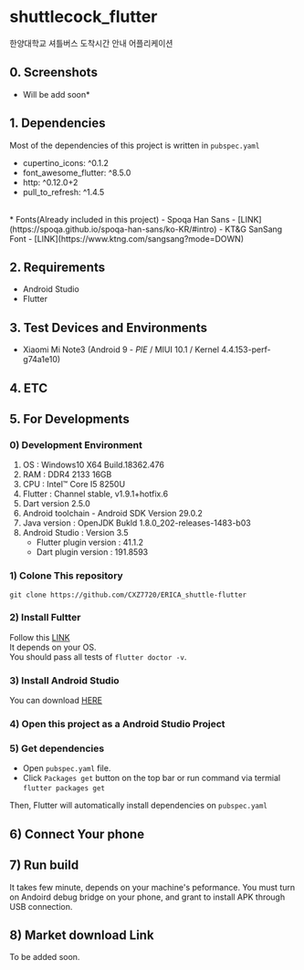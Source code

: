 # shuttlecock_flutter

한양대학교 셔틀버스 도착시간 안내 어플리케이션

## 0. Screenshots
* Will be add soon*
## 1. Dependencies
Most of the dependencies of this project is written in `pubspec.yaml`
 * cupertino_icons: ^0.1.2
 * font_awesome_flutter: ^8.5.0
 * http: ^0.12.0+2
 * pull_to_refresh: ^1.4.5
 <br>
 * Fonts(Already included in this project)
    - Spoqa Han Sans - [LINK](https://spoqa.github.io/spoqa-han-sans/ko-KR/#intro)
    - KT&G SanSang Font - [LINK](https://www.ktng.com/sangsang?mode=DOWN)

## 2. Requirements
* Android Studio
* Flutter

## 3. Test Devices and Environments
* Xiaomi Mi Note3 (Android 9 - *PIE*  / MIUI 10.1 / Kernel 4.4.153-perf-g74a1e10)

## 4. ETC

## 5. For Developments

### 0) Development Environment
1. OS : Windows10 X64 Build.18362.476
2. RAM : DDR4 2133 16GB
3. CPU : Intel™ Core I5 8250U
4. Flutter : Channel stable, v1.9.1+hotfix.6
5. Dart version 2.5.0
6. Android toolchain - Android SDK Version 29.0.2
7. Java version : OpenJDK Bukld 1.8.0_202-releases-1483-b03
8. Android Studio : Version 3.5
    - Flutter plugin version : 41.1.2
    - Dart plugin version : 191.8593


### 1) Colone This repository
`git clone https://github.com/CXZ7720/ERICA_shuttle-flutter`

### 2) Install Fultter
Follow this [LINK](https://flutter.dev/docs/get-started/install)<br>
It depends on your OS.<br>
You should pass all tests of `flutter doctor -v`.

### 3) Install Android Studio
You can download [HERE](https://developer.android.com/studio/)

### 4) Open this project as a Android Studio Project

### 5) Get dependencies
* Open `pubspec.yaml` file.
* Click `Packages get` button on the top bar or run command via termial `flutter packages get`

Then, Flutter will automatically install dependencies on `pubspec.yaml`

## 6) Connect Your phone

## 7) Run build
It takes few minute, depends on your machine's peformance.
You must turn on Andoird debug bridge on your phone, and grant to install APK through USB connection.

## 8) Market download Link
To be added soon.
